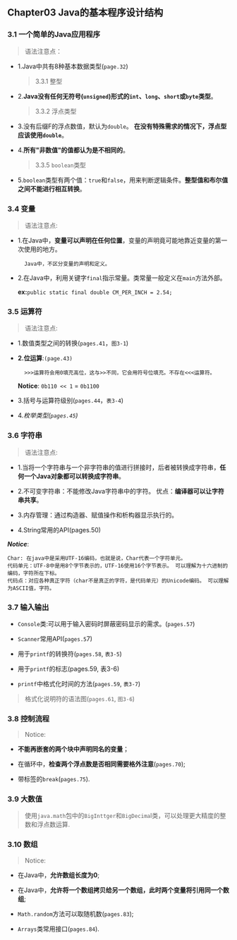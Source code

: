 
## Chapter03 Java的基本程序设计结构

### 3.1 一个简单的Java应用程序

> 语法注意点：

 - 1.Java中共有8种基本数据类型(`page.32`)

	> 3.3.1 整型
 
- 2.**Java没有任何无符号(`unsigned`)形式的`int`、`long`、`short`或`byte`类型**。

	> 3.3.2 浮点类型

- 3.没有后缀F的浮点数值，默认为`double`。 **在没有特殊需求的情况下，浮点型应该使用`double`**。

- 4.**所有"非数值"的值都认为是不相同的**。

	> 3.3.5 `boolean`类型

- 5.`boolean`类型有两个值：`true`和`false`，用来判断逻辑条件。**整型值和布尔值 之间不能进行相互转换**。

### 3.4 变量

> 语法注意点:

- 1.在Java中，**变量可以声明在任何位置**，变量的声明竟可能地靠近变量的第一次使用的地方。

		Java中，不区分变量的声明和定义。

- 2.在Java中，利用关键字`final`指示常量。类常量一般定义在`main`方法外部。

	**ex:**`public static final double CM_PER_INCH = 2.54;`

### 3.5 运算符

> 语法注意点:

- 1.数值类型之间的转换(`pages.41`，`图3-1`)

- **2.位运算**:`(page.43)`

		>>>运算符会用0填充高位，这与>>不同，它会用符号位填充。不存在<<<运算符。
	
	**Notice**: `0b110 << 1` = `0b1100` 

- 3.括号与运算符级别(`pages.44`，`表3-4`)

- 4.*枚举类型(`pages.45`)*

### 3.6 字符串

> 语法注意点:

- 1.当将一个字符串与一个非字符串的值进行拼接时，后者被转换成字符串，**任何一个Java对象都可以转换成字符串**。

- 2.不可变字符串：不能修改Java字符串中的字符。 优点：**编译器可以让字符串共享**。

- 3.内存管理：通过构造器、赋值操作和析构器显示执行的。

- 4.String常用的API(pages.50)

***Notice***:

	Char: 在java中是采用UTF-16编码，也就是说，Char代表一个字符单元。
	代码单元：UTF-8中是用8个字节表示的，UTF-16使用16个字节表示。 可以理解为十六进制的编码，字符所在下标。
	代码点：对应各种真正字符（char不是真正的字符，是代码单元）的Unicode编码。 可以理解为ASCII值，字符。

### 3.7 输入输出

- `Console`类:可以用于输入密码时屏蔽密码显示的需求。(`pages.57`)

- `Scanner`常用API(`pages.5`7)

- 用于`printf`的转换符(`pages.58`, `表3-5`)

- 用于`printf`的标志(pages.59, 表3-6)

- `printf`中格式化时间的方法(`pages.59`, `表3-7`) 

> 格式化说明符的语法图(`pages.61`, `图3-6`)

### 3.8 控制流程

> Notice:

- **不能再嵌套的两个块中声明同名的变量**；

- 在循环中，**检查两个浮点数是否相同需要格外注意**(`pages.70`);

- 带标签的`break`(`pages.75`).

### 3.9 大数值

> 使用`java.math`包中的`BigInttger`和`BigDecima`l类，可以处理更大精度的整数和浮点数运算.

### 3.10 数组

> Notice:

- 在Java中，**允许数组长度为0**;

- 在Java中，**允许将一个数组拷贝给另一个数组，此时两个变量将引用同一个数组**;

- `Math.random`方法可以取随机数(`pages.83`);

- `Arrays`类常用接口(`pages.84`). 


